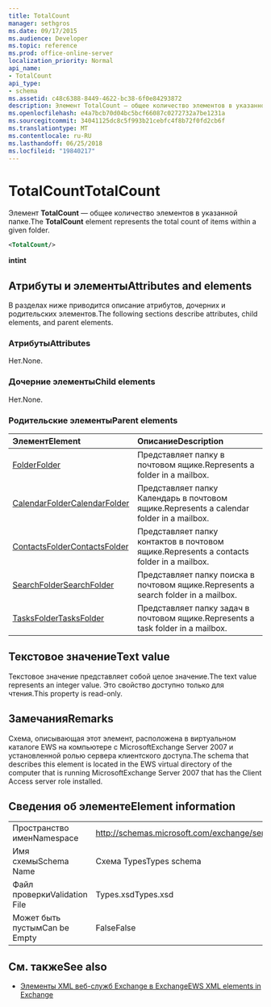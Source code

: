 ```yaml
---
title: TotalCount
manager: sethgros
ms.date: 09/17/2015
ms.audience: Developer
ms.topic: reference
ms.prod: office-online-server
localization_priority: Normal
api_name:
- TotalCount
api_type:
- schema
ms.assetid: c48c6388-8449-4622-bc38-6f0e84293872
description: Элемент TotalCount — общее количество элементов в указанной папке.
ms.openlocfilehash: e4a7bcb70d04bc5bcf66087c0272732a7be1231a
ms.sourcegitcommit: 34041125dc8c5f993b21cebfc4f8b72f0fd2cb6f
ms.translationtype: MT
ms.contentlocale: ru-RU
ms.lasthandoff: 06/25/2018
ms.locfileid: "19840217"
---
```

# <a name="totalcount"></a><span data-ttu-id="faa79-103">TotalCount</span><span class="sxs-lookup"><span data-stu-id="faa79-103">TotalCount</span></span>

<span data-ttu-id="faa79-104">Элемент **TotalCount** — общее количество элементов в указанной папке.</span><span class="sxs-lookup"><span data-stu-id="faa79-104">The **TotalCount** element represents the total count of items within a given folder.</span></span> 
  
```xml
<TotalCount/>
```

 <span data-ttu-id="faa79-105">**int**</span><span class="sxs-lookup"><span data-stu-id="faa79-105">**int**</span></span>
## <a name="attributes-and-elements"></a><span data-ttu-id="faa79-106">Атрибуты и элементы</span><span class="sxs-lookup"><span data-stu-id="faa79-106">Attributes and elements</span></span>

<span data-ttu-id="faa79-107">В разделах ниже приводится описание атрибутов, дочерних и родительских элементов.</span><span class="sxs-lookup"><span data-stu-id="faa79-107">The following sections describe attributes, child elements, and parent elements.</span></span>
  
### <a name="attributes"></a><span data-ttu-id="faa79-108">Атрибуты</span><span class="sxs-lookup"><span data-stu-id="faa79-108">Attributes</span></span>

<span data-ttu-id="faa79-109">Нет.</span><span class="sxs-lookup"><span data-stu-id="faa79-109">None.</span></span>
  
### <a name="child-elements"></a><span data-ttu-id="faa79-110">Дочерние элементы</span><span class="sxs-lookup"><span data-stu-id="faa79-110">Child elements</span></span>

<span data-ttu-id="faa79-111">Нет.</span><span class="sxs-lookup"><span data-stu-id="faa79-111">None.</span></span>
  
### <a name="parent-elements"></a><span data-ttu-id="faa79-112">Родительские элементы</span><span class="sxs-lookup"><span data-stu-id="faa79-112">Parent elements</span></span>

|<span data-ttu-id="faa79-113">**Элемент**</span><span class="sxs-lookup"><span data-stu-id="faa79-113">**Element**</span></span>|<span data-ttu-id="faa79-114">**Описание**</span><span class="sxs-lookup"><span data-stu-id="faa79-114">**Description**</span></span>|
|:-----|:-----|
|[<span data-ttu-id="faa79-115">Folder</span><span class="sxs-lookup"><span data-stu-id="faa79-115">Folder</span></span>](folder.md) <br/> |<span data-ttu-id="faa79-116">Представляет папку в почтовом ящике.</span><span class="sxs-lookup"><span data-stu-id="faa79-116">Represents a folder in a mailbox.</span></span>  <br/> |
|[<span data-ttu-id="faa79-117">CalendarFolder</span><span class="sxs-lookup"><span data-stu-id="faa79-117">CalendarFolder</span></span>](calendarfolder.md) <br/> |<span data-ttu-id="faa79-118">Представляет папку Календарь в почтовом ящике.</span><span class="sxs-lookup"><span data-stu-id="faa79-118">Represents a calendar folder in a mailbox.</span></span>  <br/> |
|[<span data-ttu-id="faa79-119">ContactsFolder</span><span class="sxs-lookup"><span data-stu-id="faa79-119">ContactsFolder</span></span>](contactsfolder.md) <br/> |<span data-ttu-id="faa79-120">Представляет папку контактов в почтовом ящике.</span><span class="sxs-lookup"><span data-stu-id="faa79-120">Represents a contacts folder in a mailbox.</span></span>  <br/> |
|[<span data-ttu-id="faa79-121">SearchFolder</span><span class="sxs-lookup"><span data-stu-id="faa79-121">SearchFolder</span></span>](searchfolder.md) <br/> |<span data-ttu-id="faa79-122">Представляет папку поиска в почтовом ящике.</span><span class="sxs-lookup"><span data-stu-id="faa79-122">Represents a search folder in a mailbox.</span></span>  <br/> |
|[<span data-ttu-id="faa79-123">TasksFolder</span><span class="sxs-lookup"><span data-stu-id="faa79-123">TasksFolder</span></span>](tasksfolder.md) <br/> |<span data-ttu-id="faa79-124">Представляет папку задач в почтовом ящике.</span><span class="sxs-lookup"><span data-stu-id="faa79-124">Represents a task folder in a mailbox.</span></span>  <br/> |
   
## <a name="text-value"></a><span data-ttu-id="faa79-125">Текстовое значение</span><span class="sxs-lookup"><span data-stu-id="faa79-125">Text value</span></span>

<span data-ttu-id="faa79-126">Текстовое значение представляет собой целое значение.</span><span class="sxs-lookup"><span data-stu-id="faa79-126">The text value represents an integer value.</span></span> <span data-ttu-id="faa79-127">Это свойство доступно только для чтения.</span><span class="sxs-lookup"><span data-stu-id="faa79-127">This property is read-only.</span></span>
  
## <a name="remarks"></a><span data-ttu-id="faa79-128">Замечания</span><span class="sxs-lookup"><span data-stu-id="faa79-128">Remarks</span></span>

<span data-ttu-id="faa79-129">Схема, описывающая этот элемент, расположена в виртуальном каталоге EWS на компьютере с MicrosoftExchange Server 2007 и установленной ролью сервера клиентского доступа.</span><span class="sxs-lookup"><span data-stu-id="faa79-129">The schema that describes this element is located in the EWS virtual directory of the computer that is running MicrosoftExchange Server 2007 that has the Client Access server role installed.</span></span>
  
## <a name="element-information"></a><span data-ttu-id="faa79-130">Сведения об элементе</span><span class="sxs-lookup"><span data-stu-id="faa79-130">Element information</span></span>

|||
|:-----|:-----|
|<span data-ttu-id="faa79-131">Пространство имен</span><span class="sxs-lookup"><span data-stu-id="faa79-131">Namespace</span></span>  <br/> |http://schemas.microsoft.com/exchange/services/2006/types  <br/> |
|<span data-ttu-id="faa79-132">Имя схемы</span><span class="sxs-lookup"><span data-stu-id="faa79-132">Schema Name</span></span>  <br/> |<span data-ttu-id="faa79-133">Схема Types</span><span class="sxs-lookup"><span data-stu-id="faa79-133">Types schema</span></span>  <br/> |
|<span data-ttu-id="faa79-134">Файл проверки</span><span class="sxs-lookup"><span data-stu-id="faa79-134">Validation File</span></span>  <br/> |<span data-ttu-id="faa79-135">Types.xsd</span><span class="sxs-lookup"><span data-stu-id="faa79-135">Types.xsd</span></span>  <br/> |
|<span data-ttu-id="faa79-136">Может быть пустым</span><span class="sxs-lookup"><span data-stu-id="faa79-136">Can be Empty</span></span>  <br/> |<span data-ttu-id="faa79-137">False</span><span class="sxs-lookup"><span data-stu-id="faa79-137">False</span></span>  <br/> |
   
## <a name="see-also"></a><span data-ttu-id="faa79-138">См. также</span><span class="sxs-lookup"><span data-stu-id="faa79-138">See also</span></span>



- [<span data-ttu-id="faa79-139">Элементы XML веб-служб Exchange в Exchange</span><span class="sxs-lookup"><span data-stu-id="faa79-139">EWS XML elements in Exchange</span></span>](ews-xml-elements-in-exchange.md)

